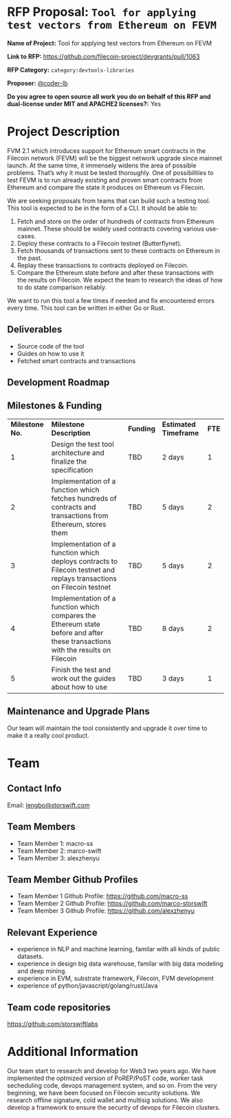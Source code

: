 # RFP Proposal: `Tool for applying test vectors from Ethereum on FEVM`

**Name of Project:** Tool for applying test vectors from Ethereum on FEVM

**Link to RFP:**  https://github.com/filecoin-project/devgrants/pull/1063

**RFP Category:** `category:devtools-libraries`

**Proposer:** [@coder-lb](https://github.com/storswiftlabs)

**Do you agree to open source all work you do on behalf of this RFP and dual-license under MIT and APACHE2 licenses?:** 
Yes

# Project Description

FVM 2.1 which introduces support for Ethereum smart contracts in the Filecoin network (FEVM) will be the biggest network upgrade since mainnet launch. At the same time, it immensely widens the area of possible problems. That’s why it must be tested thoroughly.
One of possibilities to test FEVM is to run already existing and proven smart contracts from Ethereum and compare the state it produces on Ethereum vs Filecoin.

We are seeking proposals from teams that can build such a testing tool. This tool is expected to be in the form of a CLI.
It should be able to:

1. Fetch and store on the order of hundreds of contracts from Ethereum mainnet. These should be widely used contracts covering various use-cases. 
2. Deploy these contracts to a Filecoin testnet (Butterflynet).
3. Fetch thousands of transactions sent to these contracts on Ethereum in the past. 
4. Replay these transactions to contracts deployed on Filecoin. 
5. Compare the Ethereum state before and after these transactions with the results on Filecoin. We expect the team to research the ideas of how to do state comparison reliably.

We want to run this tool a few times if needed and fix encountered errors every time.
This tool can be written in either Go or Rust.

## Deliverables

* Source code of the tool
* Guides on how to use it
* Fetched smart contracts and transactions 


## Development Roadmap



## Milestones & Funding

<table>
  <tr>
   <td><strong>Milestone No.</strong>
   </td>
   <td><strong>Milestone Description</strong>
   </td>
   <td><strong>Funding</strong>
   </td>
   <td><strong>Estimated Timeframe</strong>
   </td>
   <td><strong>FTE</strong>
   </td>   
  </tr>
  <tr>
   <td>1
   </td>
   <td>Design the test tool architecture and finalize the specification
   </td>
   <td>TBD
   </td>
   <td>2 days
   </td>
    <td>1 
   </td>
  </tr>
  <tr>
   <td>2
   </td>
   <td>Implementation of a function which fetches hundreds of contracts and transactions from Ethereum, stores them 
   </td>
   <td>TBD
   </td>
   <td>5 days
   </td>
    <td>2 
   </td>
  </tr>
  <tr>
   <td>3
   </td>
   <td>Implementation of a function which deploys contracts to Filecoin testnet and replays transactions on Filecoin testnet
   </td>
   <td>TBD
   </td>
   <td>5 days
   </td>
    <td>2 
   </td>
  </tr>
  <tr>
   <td>4
   </td>
   <td>Implementation of a function which compares the Ethereum state before and after these transactions with the results on Filecoin
   </td>
   <td>TBD
   </td>
   <td>8 days
   </td>
    <td>2 
   </td>
  </tr>
  <tr>
   <td>5
   </td>
   <td>Finish the test and work out the guides about how to use
   </td>
   <td>TBD
   </td>
   <td>3 days
    <td>1
   </td>
   </td>
  </tr>
</table>

## Maintenance and Upgrade Plans

Our team will maintain the tool consistently and upgrade it over time to make it a really cool product.

# Team

## Contact Info

Email: lengbo@storswift.com

## Team Members

- Team Member 1: macro-ss
- Team Member 2: marco-swift 
- Team Member 3: alexzhenyu

## Team Member Github Profiles

- Team Member 1 Github Profile: https://github.com/macro-ss
- Team Member 2 Github Profile: https://github.com/marco-storswift
- Team Member 3 Github Profile: https://github.com/alexzhenyu

## Relevant Experience

- experience in NLP and machine learning, familar with all kinds of public datasets.
- experience in design big data warehouse, familar with big data modeling and deep mining.
- experience in EVM, substrate framework, Filecoin, FVM development
- experience of python/javascript/golang/rust/Java

## Team code repositories

https://github.com/storswiftlabs

# Additional Information
Our team start to research and develop for Web3 two years ago. We have implemented the optmized version of PoREP/PoST code, worker task secheduling code, devops management system, and so on. From the very beginning, we have been focused on Filecoin security solutions. We research offline signature, cold wallet and multisig solutions. We also develop a framework to ensure the security of devops for Filecoin clusters.
